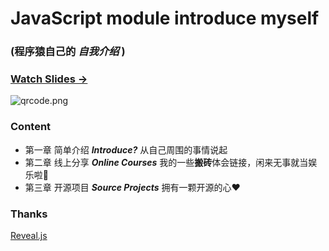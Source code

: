 # JavaScript module introduce myself

### (程序猿自己的 *自我介绍* )

### [Watch Slides → ](https://caojiele.com/js-module-introduce-myself)

![qrcode.png](https://cdn.nlark.com/yuque/0/2019/png/338441/1562683998026-42937005-a1e6-43cb-b51e-6aacf2952a56.png)

### Content

  - 第一章  简单介绍 ***Introduce?*** 从自己周围的事情说起
  - 第二章  线上分享 ***Online Courses*** 我的一些**搬砖**体会链接，闲来无事就当娱乐啦🎢
  - 第三章  开源项目 ***Source Projects*** 拥有一颗开源的心❤️

### Thanks

[Reveal.js](http://lab.hakim.se/reveal-js)
